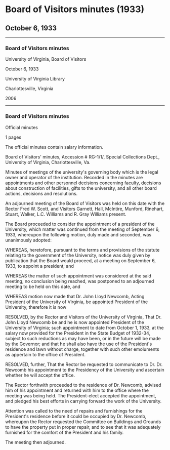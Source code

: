 <!-- llmformatted -->
# Board of Visitors minutes (1933)

## October 6, 1933

***

### Board of Visitors minutes

University of Virginia, Board of Visitors

October 6, 1933

University of Virginia Library

Charlottesville, Virginia

2006

***

### Board of Visitors minutes

Official minutes

1 pages

The official minutes contain salary information.

Board of Visitors' minutes, Accession # RG-1/1/, Special Collections Dept., University of Virginia, Charlottesville, Va.

Minutes of meetings of the university's governing body which is the legal owner and operator of the institution. Recorded in the minutes are appointments and other personnel decisions concerning faculty, decisions about construction of facilities, gifts to the university, and all other board actions, decisions and resolutions.

An adjourned meeting of the Board of Visitors was held on this date with the Rector Fred W. Scott, and Visitors Garnett, Hall, McIntire, Munford, Rinehart, Stuart, Walker, L.C. Williams and R. Gray Williams present.

The Board proceeded to consider the appointment of a president of the University, which matter was continued from the meeting of September 6, 1933, whereupon the following motion, duly made and seconded, was unanimously adopted:

WHEREAS, heretofore, pursuant to the terms and provisions of the statute relating to the government of the University, notice was duly given by publication that the Board would proceed, at a meeting on September 6, 1933, to appoint a president; and

WHEREAS the matter of such appointment was considered at the said meeting, no conclusion being reached, was postponed to an adjourned meeting to be held on this date, and

WHEREAS motion now made that Dr. John Lloyd Newcomb, Acting President of the University of Virginia, be appointed President of the University, therefore it is now

RESOLVED, by the Rector and Visitors of the University of Virginia, That Dr. John Lloyd Newcomb be and he is now appointed President of the University of Virginia; such appointment to date from October 1, 1933, at the salary now provided for the President in the State Budget of 1932-34, subject to such reductions as may have been, or in the future will be made by the Governor; and that he shall also have the use of the President's residence and lawn without charge, together with such other emoluments as appertain to the office of President.

RESOLVED, further, That the Rector be requested to communicate to Dr. Dr. Newcomb his appointment to the Presidency of the University and ascertain whether he will accept the office.

The Rector forthwith proceeded to the residence of Dr. Newcomb, advised him of his appointment and returned with him to the office where the meeting was being held. The President-elect accepted the appointment, and pledged his best efforts in carrying forward the work of the University.

Attention was called to the need of repairs and furnishings for the President's residence before it could be occupied by Dr. Newcomb, whereupon the Rector requested the Committee on Buildings and Grounds to have the property put in proper repair, and to see that it was adequately furnished for the comfort of the President and his family.

The meeting then adjourned.
